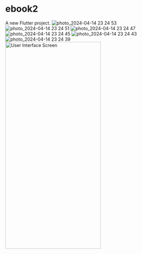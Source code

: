 # ebook2

A new Flutter project.
![photo_2024-04-14 23 24 53](https://github.com/nerminisreb/eBook-Application-Frontend/assets/79221248/3b9dcc06-cae7-4745-93f4-badb00986bfb)
![photo_2024-04-14 23 24 51](https://github.com/nerminisreb/eBook-Application-Frontend/assets/79221248/4697d6f0-d3a9-401e-b803-3ca197eb56db)
![photo_2024-04-14 23 24 47](https://github.com/nerminisreb/eBook-Application-Frontend/assets/79221248/58cac069-4261-4ffd-93c1-376af4208519)
![photo_2024-04-14 23 24 45](https://github.com/nerminisreb/eBook-Application-Frontend/assets/79221248/d2830bb4-6852-4003-ab8c-19cd90e39a54)
![photo_2024-04-14 23 24 43](https://github.com/nerminisreb/eBook-Application-Frontend/assets/79221248/78ce63d6-9efd-4b24-bfb0-2cd3b228b604)
![photo_2024-04-14 23 24 39](https://github.com/nerminisreb/eBook-Application-Frontend/assets/79221248/16ba2ecf-88ee-432e-a403-88a98c443e79)
<img src="https://github.com/nerminisreb/eBook-Application-Frontend/assets/79221248/16ba2ecf-88ee-432e-a403-88a98c443e79" alt="User Interface Screen" width="300" height="650" />

